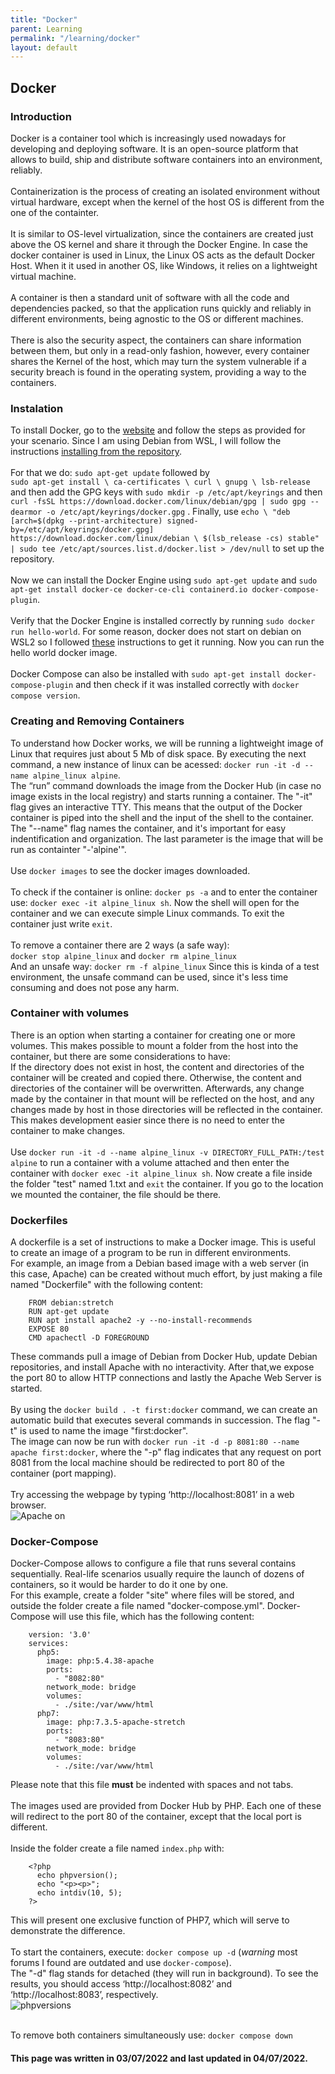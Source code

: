 ```yaml
---
title: "Docker"
parent: Learning
permalink: "/learning/docker"
layout: default
---
```



## Docker

### Introduction

Docker is a container tool which is increasingly used nowadays for developing and deploying software. It is an open-source platform that allows to build, ship and distribute software containers into an environment, reliably.  
\
Containerization is the process of creating an isolated environment without virtual hardware, except when the kernel of the host OS is different from the one of the containter.  
\
It is similar to OS-level virtualization, since the containers are created just above the OS kernel and share it through the Docker Engine. In case the docker container is used in Linux, the Linux OS acts as the default Docker Host. When it it used in another OS, like Windows, it relies on a lightweight virtual machine.  
\
A container is then a standard unit of software with all the code and dependencies packed, so that the application runs quickly and reliably in different environments, being agnostic to the OS or different machines.  
\
There is also the security aspect, the containers can share information between them, but only in a read-only fashion, however, every container shares the Kernel of the host, which may turn the system vulnerable if a security breach is found in the operating system, providing a way to the containers.

### Instalation

To install Docker, go to the [website](https://docs.docker.com/get-docker/) and follow the steps as provided for your scenario. Since I am using Debian from WSL, I will follow the instructions [installing from the repository](https://docs.docker.com/engine/install/debian/#install-using-the-repository).  
\
For that we do: `sudo apt-get update` followed by  
`sudo apt-get install \
    ca-certificates \
    curl \
    gnupg \
    lsb-release` and then add the GPG keys with `sudo mkdir -p /etc/apt/keyrings` and then `curl -fsSL https://download.docker.com/linux/debian/gpg | sudo gpg --dearmor -o /etc/apt/keyrings/docker.gpg` . Finally, use `echo \
  "deb [arch=$(dpkg --print-architecture) signed-by=/etc/apt/keyrings/docker.gpg] https://download.docker.com/linux/debian \
  $(lsb_release -cs) stable" | sudo tee /etc/apt/sources.list.d/docker.list > /dev/null` to set up the repository.  
  \
  Now we can install the Docker Engine using `sudo apt-get update` and `sudo apt-get install docker-ce docker-ce-cli containerd.io docker-compose-plugin`.  
\
Verify that the Docker Engine is installed correctly by running `sudo docker run hello-world`. For some reason, docker does not start on debian on WSL2 so I followed [these](https://github.com/microsoft/WSL/discussions/4872#discussioncomment-99164) instructions to get it running. Now you can run the hello world docker image.  
\
Docker Compose can also be installed with `sudo apt-get install docker-compose-plugin` and then check if it was installed correctly with `docker compose version`.

### Creating and Removing Containers

To understand how Docker works, we will be running a lightweight image of Linux that requires just about 5 Mb of disk space. By executing the next command, a new instance of linux can be acessed: `docker run -it -d --name alpine_linux alpine`.  
The “run” command downloads the image from the Docker Hub (in case no
image exists in the local registry) and starts running a container. The "-it" flag gives an interactive TTY. This means that the output of the Docker container is piped into the shell and the input of the shell to the container. The "--name" flag names the container, and it's important for easy indentification and organization. The last parameter is the image that will be run as containter "-'alpine'".  
\
Use `docker images` to see the docker images downloaded.  
\
To check if the container is online: `docker ps -a` and to enter the container use: `docker exec -it alpine_linux sh`. Now the shell will open for the container and we can execute simple Linux commands. To exit the container just write `exit`.  
\
To remove a container there are 2 ways (a safe way):  
`docker stop alpine_linux`  and `docker rm alpine_linux`  
And an unsafe way:
`docker rm -f alpine_linux`
Since this is kinda of a test environment, the unsafe command can be used, since it's less time consuming and does not pose any harm.

### Container with volumes

There is an option when starting a container for creating one or more volumes. This makes possible to mount a folder from the host into the container, but there are some considerations to have:  
If the directory does not exist in host, the content and directories of the container will be created and copied there. Otherwise, the content and directories of the container will be overwritten. Afterwards, any change made by the container in that mount will be reflected on the host, and any changes made by host in those directories will be reflected in the container. This makes development easier since there is no need to enter the container to make changes.  
\
Use `docker run -it -d --name alpine_linux -v DIRECTORY_FULL_PATH:/test alpine` to run a container with a volume attached and then enter the container with `docker exec -it alpine_linux sh`. Now create a file inside the folder "test" named 1.txt and `exit` the container. If you go to the location we mounted the container, the file should be there.  

### Dockerfiles

A dockerfile is a set of instructions to make a Docker image. This is useful to create an image of a program to be run in different environments.  
For example, an image from a Debian based image with a web server (in this case, Apache) can be created without much effort, by just making a file named "Dockerfile" with the following content:

        FROM debian:stretch
        RUN apt-get update
        RUN apt install apache2 -y --no-install-recommends
        EXPOSE 80 
        CMD apachectl -D FOREGROUND
        
These commands pull a image of Debian from Docker Hub, update Debian repositories, and install Apache with no interactivity. After that,we expose the port 80 to allow HTTP connections and lastly the Apache Web Server is started.  
\
By using the `docker build . -t first:docker` command, we can create an automatic build that executes several commands in succession. The flag "-t" is used to name the image "first:docker".  
The image can now be run with `docker run -it -d -p 8081:80 --name apache first:docker`, where the "-p" flag indicates that any request on port 8081 from the local machine should be redirected to port 80 of the container (port mapping).  
\
Try accessing the webpage by typing ‘http://localhost:8081’ in a web browser.  
![Apache on ](https://user-images.githubusercontent.com/105322822/177061977-d0034c36-b2d1-47d4-bd86-dae7af88cba7.png)

### Docker-Compose

Docker-Compose allows to configure a file that runs several contains sequentially. Real-life scenarios usually require the launch of dozens of containers, so it would be harder to do it one by one.  
For this example, create a folder "site" where files will be stored, and outside the folder create a file named "docker-compose.yml". Docker-Compose will use this file, which has the following content:

        version: '3.0' 
        services: 
          php5:
            image: php:5.4.38-apache 
            ports: 
              - "8082:80" 
            network_mode: bridge
            volumes:
              - ./site:/var/www/html
          php7:
            image: php:7.3.5-apache-stretch
            ports:
              - "8083:80"
            network_mode: bridge
            volumes:
              - ./site:/var/www/html
              
Please note that this file **must** be indented with spaces and not tabs.  
\
The images used are provided from Docker Hub by PHP. Each one of these will redirect to the port 80 of the container, except that the local port is different.  
\
Inside the folder create a file named `index.php` with:

        <?php
          echo phpversion();
          echo "<p><p>";
          echo intdiv(10, 5);
        ?>
        
This will present one exclusive function of PHP7, which will serve to demonstrate the difference.  
\
To start the containers, execute: `docker compose up -d` (*warning* most forums I found are outdated and use `docker-compose`).  
The "-d" flag stands for detached (they will run in background). To see the results, you should access ‘http://localhost:8082’ and ‘http://localhost:8083’, respectively.  
![phpversions](https://user-images.githubusercontent.com/105322822/177063521-5537451d-b355-458e-831b-6c6619b0594e.PNG)

\
To remove both containers simultaneously use: `docker compose down`

#### This page was written in 03/07/2022 and last updated in 04/07/2022.
